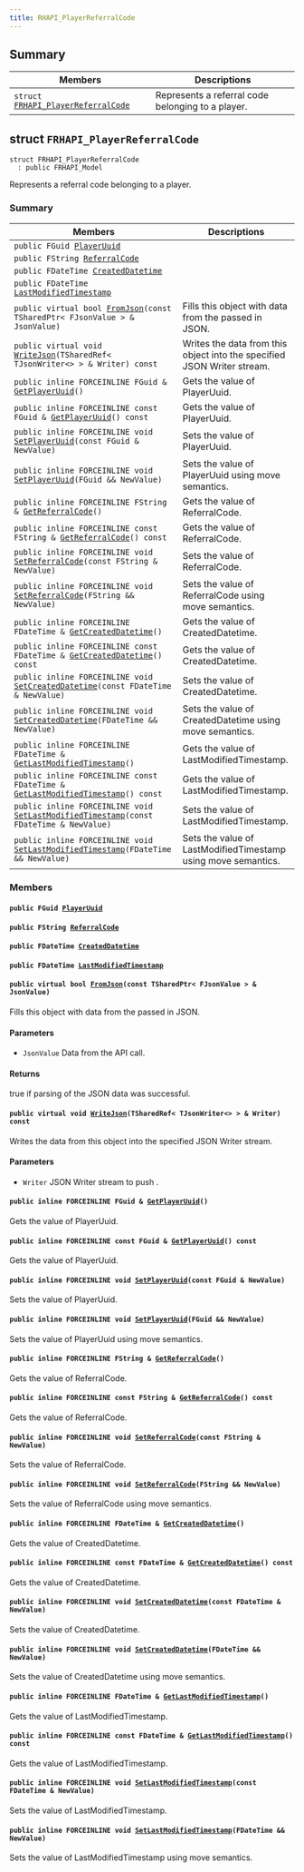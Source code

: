 ```yaml
---
title: RHAPI_PlayerReferralCode
---
```


## Summary

 Members                        | Descriptions                                
--------------------------------|---------------------------------------------
`struct `[`FRHAPI_PlayerReferralCode`](#structFRHAPI__PlayerReferralCode) | Represents a referral code belonging to a player.

## struct `FRHAPI_PlayerReferralCode` <a id="structFRHAPI__PlayerReferralCode"></a>

```
struct FRHAPI_PlayerReferralCode
  : public FRHAPI_Model
```

Represents a referral code belonging to a player.

### Summary

 Members                        | Descriptions                                
--------------------------------|---------------------------------------------
`public FGuid `[`PlayerUuid`](#structFRHAPI__PlayerReferralCode_1a7edcb437efb562f110b8bbfec8bab151) | 
`public FString `[`ReferralCode`](#structFRHAPI__PlayerReferralCode_1a887fbb8b46dcf538f1d4ecb9a3fa81a1) | 
`public FDateTime `[`CreatedDatetime`](#structFRHAPI__PlayerReferralCode_1a515b5399d608d18ddb619ad3b9723d0e) | 
`public FDateTime `[`LastModifiedTimestamp`](#structFRHAPI__PlayerReferralCode_1a8cd82b9a586c6976f81ec0085f99a550) | 
`public virtual bool `[`FromJson`](#structFRHAPI__PlayerReferralCode_1a7765b35697e66f0f61eeae5226e86cbc)`(const TSharedPtr< FJsonValue > & JsonValue)` | Fills this object with data from the passed in JSON.
`public virtual void `[`WriteJson`](#structFRHAPI__PlayerReferralCode_1a231b0e980724062d00490784583b6276)`(TSharedRef< TJsonWriter<> > & Writer) const` | Writes the data from this object into the specified JSON Writer stream.
`public inline FORCEINLINE FGuid & `[`GetPlayerUuid`](#structFRHAPI__PlayerReferralCode_1a781ee7cc46e107b6f5f7db23749ef003)`()` | Gets the value of PlayerUuid.
`public inline FORCEINLINE const FGuid & `[`GetPlayerUuid`](#structFRHAPI__PlayerReferralCode_1af7341c7c25db9f6a0b86fcc814e47f08)`() const` | Gets the value of PlayerUuid.
`public inline FORCEINLINE void `[`SetPlayerUuid`](#structFRHAPI__PlayerReferralCode_1ad429cb78865179819a19f5f2f785d54e)`(const FGuid & NewValue)` | Sets the value of PlayerUuid.
`public inline FORCEINLINE void `[`SetPlayerUuid`](#structFRHAPI__PlayerReferralCode_1aae0aa5ee6eed259f8267e1eddd227982)`(FGuid && NewValue)` | Sets the value of PlayerUuid using move semantics.
`public inline FORCEINLINE FString & `[`GetReferralCode`](#structFRHAPI__PlayerReferralCode_1a8c5403b405c672ad2593063e9c6337f3)`()` | Gets the value of ReferralCode.
`public inline FORCEINLINE const FString & `[`GetReferralCode`](#structFRHAPI__PlayerReferralCode_1af9612be5bbbd1112e4fa217d9247f0ce)`() const` | Gets the value of ReferralCode.
`public inline FORCEINLINE void `[`SetReferralCode`](#structFRHAPI__PlayerReferralCode_1a4b74cebfd71c48c2ac63008896cdfeca)`(const FString & NewValue)` | Sets the value of ReferralCode.
`public inline FORCEINLINE void `[`SetReferralCode`](#structFRHAPI__PlayerReferralCode_1a016c415aa19bb3ba1846a6274dba0716)`(FString && NewValue)` | Sets the value of ReferralCode using move semantics.
`public inline FORCEINLINE FDateTime & `[`GetCreatedDatetime`](#structFRHAPI__PlayerReferralCode_1a13eb1fc768baa2fe4ad9728198644f8a)`()` | Gets the value of CreatedDatetime.
`public inline FORCEINLINE const FDateTime & `[`GetCreatedDatetime`](#structFRHAPI__PlayerReferralCode_1a358ee954d8e12d8a453f2e90bbf99879)`() const` | Gets the value of CreatedDatetime.
`public inline FORCEINLINE void `[`SetCreatedDatetime`](#structFRHAPI__PlayerReferralCode_1ab6f5e62e5d1d98f6f32eceb5e3354e15)`(const FDateTime & NewValue)` | Sets the value of CreatedDatetime.
`public inline FORCEINLINE void `[`SetCreatedDatetime`](#structFRHAPI__PlayerReferralCode_1ad1db62dbac27437b019b1774863bc29f)`(FDateTime && NewValue)` | Sets the value of CreatedDatetime using move semantics.
`public inline FORCEINLINE FDateTime & `[`GetLastModifiedTimestamp`](#structFRHAPI__PlayerReferralCode_1a74c94935dae81ee8806d6ba88dc246a0)`()` | Gets the value of LastModifiedTimestamp.
`public inline FORCEINLINE const FDateTime & `[`GetLastModifiedTimestamp`](#structFRHAPI__PlayerReferralCode_1afc6349fac7f3b075ea7da4d463c9d6ff)`() const` | Gets the value of LastModifiedTimestamp.
`public inline FORCEINLINE void `[`SetLastModifiedTimestamp`](#structFRHAPI__PlayerReferralCode_1ae5615f151a5730e60715b0065169434f)`(const FDateTime & NewValue)` | Sets the value of LastModifiedTimestamp.
`public inline FORCEINLINE void `[`SetLastModifiedTimestamp`](#structFRHAPI__PlayerReferralCode_1adb75b2df546bf81bdf08e97f60761cfe)`(FDateTime && NewValue)` | Sets the value of LastModifiedTimestamp using move semantics.

### Members

#### `public FGuid `[`PlayerUuid`](#structFRHAPI__PlayerReferralCode_1a7edcb437efb562f110b8bbfec8bab151) <a id="structFRHAPI__PlayerReferralCode_1a7edcb437efb562f110b8bbfec8bab151"></a>

#### `public FString `[`ReferralCode`](#structFRHAPI__PlayerReferralCode_1a887fbb8b46dcf538f1d4ecb9a3fa81a1) <a id="structFRHAPI__PlayerReferralCode_1a887fbb8b46dcf538f1d4ecb9a3fa81a1"></a>

#### `public FDateTime `[`CreatedDatetime`](#structFRHAPI__PlayerReferralCode_1a515b5399d608d18ddb619ad3b9723d0e) <a id="structFRHAPI__PlayerReferralCode_1a515b5399d608d18ddb619ad3b9723d0e"></a>

#### `public FDateTime `[`LastModifiedTimestamp`](#structFRHAPI__PlayerReferralCode_1a8cd82b9a586c6976f81ec0085f99a550) <a id="structFRHAPI__PlayerReferralCode_1a8cd82b9a586c6976f81ec0085f99a550"></a>

#### `public virtual bool `[`FromJson`](#structFRHAPI__PlayerReferralCode_1a7765b35697e66f0f61eeae5226e86cbc)`(const TSharedPtr< FJsonValue > & JsonValue)` <a id="structFRHAPI__PlayerReferralCode_1a7765b35697e66f0f61eeae5226e86cbc"></a>

Fills this object with data from the passed in JSON.

#### Parameters
* `JsonValue` Data from the API call.

#### Returns
true if parsing of the JSON data was successful.

#### `public virtual void `[`WriteJson`](#structFRHAPI__PlayerReferralCode_1a231b0e980724062d00490784583b6276)`(TSharedRef< TJsonWriter<> > & Writer) const` <a id="structFRHAPI__PlayerReferralCode_1a231b0e980724062d00490784583b6276"></a>

Writes the data from this object into the specified JSON Writer stream.

#### Parameters
* `Writer` JSON Writer stream to push .

#### `public inline FORCEINLINE FGuid & `[`GetPlayerUuid`](#structFRHAPI__PlayerReferralCode_1a781ee7cc46e107b6f5f7db23749ef003)`()` <a id="structFRHAPI__PlayerReferralCode_1a781ee7cc46e107b6f5f7db23749ef003"></a>

Gets the value of PlayerUuid.

#### `public inline FORCEINLINE const FGuid & `[`GetPlayerUuid`](#structFRHAPI__PlayerReferralCode_1af7341c7c25db9f6a0b86fcc814e47f08)`() const` <a id="structFRHAPI__PlayerReferralCode_1af7341c7c25db9f6a0b86fcc814e47f08"></a>

Gets the value of PlayerUuid.

#### `public inline FORCEINLINE void `[`SetPlayerUuid`](#structFRHAPI__PlayerReferralCode_1ad429cb78865179819a19f5f2f785d54e)`(const FGuid & NewValue)` <a id="structFRHAPI__PlayerReferralCode_1ad429cb78865179819a19f5f2f785d54e"></a>

Sets the value of PlayerUuid.

#### `public inline FORCEINLINE void `[`SetPlayerUuid`](#structFRHAPI__PlayerReferralCode_1aae0aa5ee6eed259f8267e1eddd227982)`(FGuid && NewValue)` <a id="structFRHAPI__PlayerReferralCode_1aae0aa5ee6eed259f8267e1eddd227982"></a>

Sets the value of PlayerUuid using move semantics.

#### `public inline FORCEINLINE FString & `[`GetReferralCode`](#structFRHAPI__PlayerReferralCode_1a8c5403b405c672ad2593063e9c6337f3)`()` <a id="structFRHAPI__PlayerReferralCode_1a8c5403b405c672ad2593063e9c6337f3"></a>

Gets the value of ReferralCode.

#### `public inline FORCEINLINE const FString & `[`GetReferralCode`](#structFRHAPI__PlayerReferralCode_1af9612be5bbbd1112e4fa217d9247f0ce)`() const` <a id="structFRHAPI__PlayerReferralCode_1af9612be5bbbd1112e4fa217d9247f0ce"></a>

Gets the value of ReferralCode.

#### `public inline FORCEINLINE void `[`SetReferralCode`](#structFRHAPI__PlayerReferralCode_1a4b74cebfd71c48c2ac63008896cdfeca)`(const FString & NewValue)` <a id="structFRHAPI__PlayerReferralCode_1a4b74cebfd71c48c2ac63008896cdfeca"></a>

Sets the value of ReferralCode.

#### `public inline FORCEINLINE void `[`SetReferralCode`](#structFRHAPI__PlayerReferralCode_1a016c415aa19bb3ba1846a6274dba0716)`(FString && NewValue)` <a id="structFRHAPI__PlayerReferralCode_1a016c415aa19bb3ba1846a6274dba0716"></a>

Sets the value of ReferralCode using move semantics.

#### `public inline FORCEINLINE FDateTime & `[`GetCreatedDatetime`](#structFRHAPI__PlayerReferralCode_1a13eb1fc768baa2fe4ad9728198644f8a)`()` <a id="structFRHAPI__PlayerReferralCode_1a13eb1fc768baa2fe4ad9728198644f8a"></a>

Gets the value of CreatedDatetime.

#### `public inline FORCEINLINE const FDateTime & `[`GetCreatedDatetime`](#structFRHAPI__PlayerReferralCode_1a358ee954d8e12d8a453f2e90bbf99879)`() const` <a id="structFRHAPI__PlayerReferralCode_1a358ee954d8e12d8a453f2e90bbf99879"></a>

Gets the value of CreatedDatetime.

#### `public inline FORCEINLINE void `[`SetCreatedDatetime`](#structFRHAPI__PlayerReferralCode_1ab6f5e62e5d1d98f6f32eceb5e3354e15)`(const FDateTime & NewValue)` <a id="structFRHAPI__PlayerReferralCode_1ab6f5e62e5d1d98f6f32eceb5e3354e15"></a>

Sets the value of CreatedDatetime.

#### `public inline FORCEINLINE void `[`SetCreatedDatetime`](#structFRHAPI__PlayerReferralCode_1ad1db62dbac27437b019b1774863bc29f)`(FDateTime && NewValue)` <a id="structFRHAPI__PlayerReferralCode_1ad1db62dbac27437b019b1774863bc29f"></a>

Sets the value of CreatedDatetime using move semantics.

#### `public inline FORCEINLINE FDateTime & `[`GetLastModifiedTimestamp`](#structFRHAPI__PlayerReferralCode_1a74c94935dae81ee8806d6ba88dc246a0)`()` <a id="structFRHAPI__PlayerReferralCode_1a74c94935dae81ee8806d6ba88dc246a0"></a>

Gets the value of LastModifiedTimestamp.

#### `public inline FORCEINLINE const FDateTime & `[`GetLastModifiedTimestamp`](#structFRHAPI__PlayerReferralCode_1afc6349fac7f3b075ea7da4d463c9d6ff)`() const` <a id="structFRHAPI__PlayerReferralCode_1afc6349fac7f3b075ea7da4d463c9d6ff"></a>

Gets the value of LastModifiedTimestamp.

#### `public inline FORCEINLINE void `[`SetLastModifiedTimestamp`](#structFRHAPI__PlayerReferralCode_1ae5615f151a5730e60715b0065169434f)`(const FDateTime & NewValue)` <a id="structFRHAPI__PlayerReferralCode_1ae5615f151a5730e60715b0065169434f"></a>

Sets the value of LastModifiedTimestamp.

#### `public inline FORCEINLINE void `[`SetLastModifiedTimestamp`](#structFRHAPI__PlayerReferralCode_1adb75b2df546bf81bdf08e97f60761cfe)`(FDateTime && NewValue)` <a id="structFRHAPI__PlayerReferralCode_1adb75b2df546bf81bdf08e97f60761cfe"></a>

Sets the value of LastModifiedTimestamp using move semantics.


